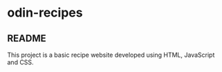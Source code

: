 # odin-recipes

## README

This project is a basic recipe website developed using HTML, JavaScript and CSS.
